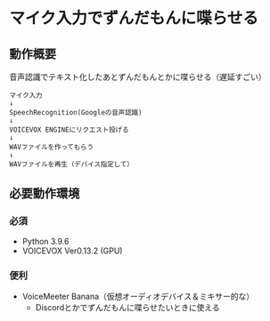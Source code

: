 # マイク入力でずんだもんに喋らせる

## 動作概要

音声認識でテキスト化したあとずんだもんとかに喋らせる（遅延すごい）

```
マイク入力
↓
SpeechRecognition(Googleの音声認識)
↓
VOICEVOX ENGINEにリクエスト投げる
↓
WAVファイルを作ってもらう
↓
WAVファイルを再生（デバイス指定して）
```

## 必要動作環境

### 必須

- Python 3.9.6
- VOICEVOX Ver0.13.2 (GPU)

### 便利

- VoiceMeeter Banana（仮想オーディオデバイス＆ミキサー的な）
    - Discordとかでずんだもんに喋らせたいときに使える

